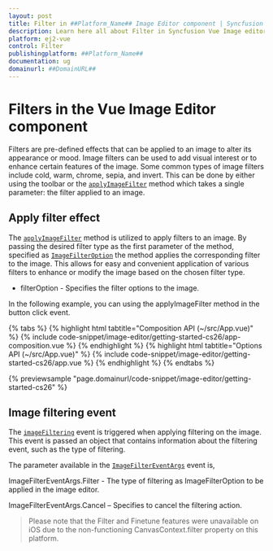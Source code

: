 ```yaml
---
layout: post
title: Filter in ##Platform_Name## Image Editor component | Syncfusion
description: Learn here all about Filter in Syncfusion Vue Image editor component of Syncfusion Essential JS 2 and more.
platform: ej2-vue
control: Filter 
publishingplatform: ##Platform_Name##
documentation: ug
domainurl: ##DomainURL##
---
```


# Filters in the Vue Image Editor component

Filters are pre-defined effects that can be applied to an image to alter its appearance or mood. Image filters can be used to add visual interest or to enhance certain features of the image. Some common types of image filters include cold, warm, chrome, sepia, and invert. This can be done by either using the toolbar or the [`applyImageFilter`](https://ej2.syncfusion.com/vue/documentation/api/image-editor/#applyimagefilter) method which takes a single parameter: the filter applied to an image.

## Apply filter effect

The [`applyImageFilter`](https://helpej2.syncfusion.com/vue/documentation/api/image-editor/#applyimagefilter) method is utilized to apply filters to an image. By passing the desired filter type as the first parameter of the method, specified as [`ImageFilterOption`](https://ej2.syncfusion.com/vue/documentation/api/image-editor/imageFilterOption/) the method applies the corresponding filter to the image. This allows for easy and convenient application of various filters to enhance or modify the image based on the chosen filter type.

* filterOption - Specifies the filter options to the image.

In the following example, you can using the applyImageFilter method in the button click event.

{% tabs %}
{% highlight html tabtitle="Composition API (~/src/App.vue)" %}
{% include code-snippet/image-editor/getting-started-cs26/app-composition.vue %}
{% endhighlight %}
{% highlight html tabtitle="Options API (~/src/App.vue)" %}
{% include code-snippet/image-editor/getting-started-cs26/app.vue %}
{% endhighlight %}
{% endtabs %}
        
{% previewsample "page.domainurl/code-snippet/image-editor/getting-started-cs26" %}

## Image filtering event 

The [`imageFiltering`](https://ej2.syncfusion.com/vue/documentation/api/image-editor/#imagefiltering) event is triggered when applying filtering on the image. This event is passed an object that contains information about the filtering event, such as the type of filtering. 

The parameter available in the [`ImageFilterEventArgs`](https://ej2.syncfusion.com/vue/documentation/api/image-editor/imageFilterEventArgs) event is, 

ImageFilterEventArgs.Filter - The type of filtering as ImageFilterOption to be applied in the image editor. 

ImageFilterEventArgs.Cancel – Specifies to cancel the filtering action. 

> Please note that the Filter and Finetune features were unavailable on iOS due to the non-functioning CanvasContext.filter property on this platform.